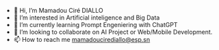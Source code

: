 - 👋 Hi, I’m Mamadou Ciré DIALLO
- 👀 I’m interested in Artificial inteligence and Big Data
- 🌱 I’m currently learning Prompt Engeniering with ChatGPT
- 💞️ I’m looking to collaborate on AI Project or Web/Mobile Development.
- 📫 How to reach me mamadoucirediallo@esp.sn

<!---
kiriwelBoy/kiriwelBoy is a ✨ special ✨ repository because its `README.md` (this file) appears on your GitHub profile.
You can click the Preview link to take a look at your changes.
--->
